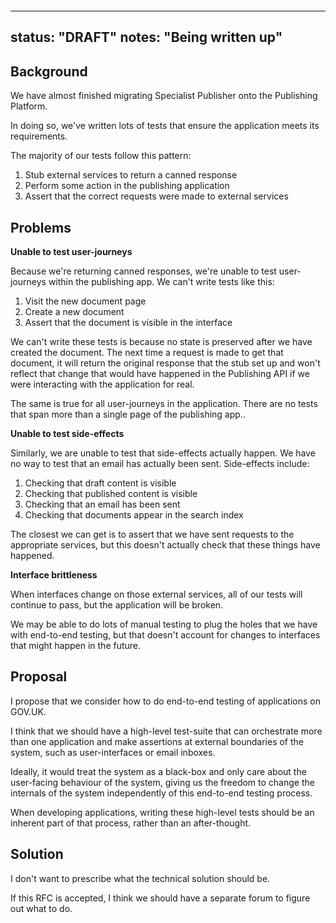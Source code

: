 &nbsp;

&nbsp;

---
status: "DRAFT"
notes: "Being written up"
---

## Background

We have almost finished migrating Specialist Publisher onto the Publishing Platform.

In doing so, we've written lots of tests that ensure the application meets its requirements.

The majority of our tests follow this pattern:

1. Stub external services to return a canned response
2. Perform some action in the publishing application
3. Assert that the correct requests were made to external services

## Problems

**Unable to test user-journeys**

Because we're returning canned responses, we're unable to test user-journeys within the publishing app. We can't write tests like this:

1. Visit the new document page
2. Create a new document
3. Assert that the document is visible in the interface

We can't write these tests is because no state is preserved after we have created the document. The next time a request is made to get that document, it will return the original response that the stub set up and won't reflect that change that would have happened in the Publishing API if we were interacting with the application for real.

The same is true for all user-journeys in the application. There are no tests that span more than a single page of the publishing app..

**Unable to test side-effects**

Similarly, we are unable to test that side-effects actually happen. We have no way to test that an email has actually been sent. Side-effects include:

1. Checking that draft content is visible
2. Checking that published content is visible
3. Checking that an email has been sent
4. Checking that documents appear in the search index

The closest we can get is to assert that we have sent requests to the appropriate services, but this doesn't actually check that these things have happened.

**Interface brittleness**

When interfaces change on those external services, all of our tests will continue to pass, but the application will be broken.

We may be able to do lots of manual testing to plug the holes that we have with end-to-end testing, but that doesn't account for changes to interfaces that might happen in the future.

## Proposal

I propose that we consider how to do end-to-end testing of applications on GOV.UK.

I think that we should have a high-level test-suite that can orchestrate more than one application and make assertions at external boundaries of the system, such as user-interfaces or email inboxes.

Ideally, it would treat the system as a black-box and only care about the user-facing behaviour of the system, giving us the freedom to change the internals of the system independently of this end-to-end testing process.

When developing applications, writing these high-level tests should be an inherent part of that process, rather than an after-thought.

## Solution

I don't want to prescribe what the technical solution should be.

If this RFC is accepted, I think we should have a separate forum to figure out what to do.

&nbsp;

&nbsp;

